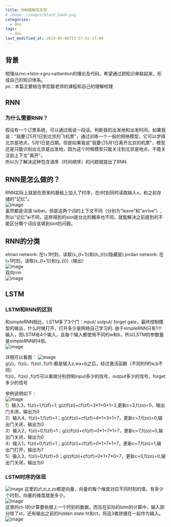 ```yaml
---
title: RNN理解及实现
# image: /images/black_hawk.png
categories:
  - dnn
tags:
  - dnn
last_modified_at: 2019-05-08T13:57:52-17:00
---
```


## 背景
梳理从rnn->lstm->gru->attention的理论及代码，希望通过把知识串联起来，形成自己的知识体系。   
ps：本篇主要结合李宏毅老师的课程和自己的理解梳理

## RNN

### 为什么需要RNN？
假设有一个订票系统，可以通过我说一段话，判断我的出发地和出发时间。如果我说："我要订5月1日到北京的飞机票"，通过训练一个一般的网络模型，它可以学得北京是地点，5月1日是日期。但是如果我说"我要订5月1日离开北京的机票"，模型还是只能识别出北京是出发地，因为这个时候模型只能关注到北京是地点，不能关注到上下文"离开"。     
所以为了解决这种包含语序（时间顺序）的问题就提出了RNN.

## RNN是怎么做的？
RNN实际上就是在原来的基础上加入了时序，在t时刻同时读取输入x，和之前存储的"记忆"。    
![image](/images/picture/RNN/rnn-1.png)  
虽然都是词语 taibei，但是这两个词的上下文不同（分别为“leave”和“arrive”）,所以“记忆”ai不同，这样得到的slot是台北的概率也不同，就能解决之前提到的不能区分哪个词应该填到slot的问题。

## RNN的分类
elman network: 在t+1时刻，读取\(x_{t+1}\)和\(h_{t}\)(隐藏层)
jordan network: 在t+1时刻，读取\(x_{t+1}\)和\(y_{t}\)（输出）  
![image](/images/picture/RNN/rnn-2.png)      
双向rnn   
![image](/images/picture/RNN/rnn-2.png)     


## LSTM

### LSTM和RNN的区别
和simpleRNN相比，LSTM多了3个门：input/ output/ forget gate，最终控制模型的输出，什么时候打开，打开多少是网络自己学习的. 由于simpleRNN只有1个输入，而LSTM有4个输入，且每个输入都使用不同的w和b，所以LSTM的参数量是simpleRNN的4倍。   
![image](/images/picture/RNN/lstm-1.png) 

详细可以看图：
![image](/images/picture/RNN/lstm-2.png)    
g(z)，f(zi)，f(zo) ,f(zf):都是输入z,wx+b之后，经过激活函数（不同的f的w,b不同）  
f(zi)，f(zo) ,f(zf)可以看做分别控制input多少的信号，output多少的信号，forget多少的信号

举例说明如下：  
![image](/images/picture/RNN/lstm-3.png)    
1）输入3，f(zi)=1,f(zf)=1; g(z)f(zi)+cf(zf)=3\*1+0\*1=3,更新c=3,f(zo)=0，输出门关闭，输出为0  
2）输入4，f(zi)=1,f(zf)=1；g(z)f(zi)+cf(zf)=4\*1+3\*1=7，更新c=7,f(zo)=0,输出门关闭，输出为0   
3）输入2，f(zi)=0,f(zf)=1；g(z)f(zi)+cf(zf)=0\*1+7\*1=7，更新c=7,f(zo)=0,输出门关闭，输出为0   
4）输入1，f(zi)=0,f(zf)=1；g(z)f(zi)+cf(zf)=0\*1+7\*1=7，更新c=7,f(zo)=1,输出门打开，输出为7   
5）输入3，f(zi)=0,f(zf)=0；g(z)f(zi)+cf(zf)=0\*1+7\*0=7，更新c=0,f(zo)=0,输出门关闭，输出为0 

### LSTM时序的体现
 
![image](/images/picture/RNN/lstm-3.png) 
 这里的zf,zi,z,zo都是向量，向量的每个维度对应不同时刻的值，有多少个时刻，向量的维度就是多少。    
![image](/images/picture/RNN/lstm-4.png)   
 这里的ct-1的计算要依据上一个时刻的数据，而且在实际的lstm的计算中，输入部分除了xt，还有输出之前的hidden state ht和ct，将这3者拼接在一起作为输入。  
![image](/images/picture/RNN/lstm-5.png)  